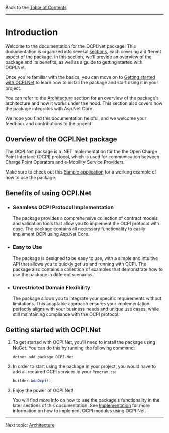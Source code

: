 Back to the [Table of Contents](README.md)

---

# Introduction

Welcome to the documentation for the OCPI.Net package! This documentation is organized into several [sections](README.md), each covering a different aspect of the package. In this section, we'll provide an overview of the package and its benefits, as well as a guide to getting started with OCPI.Net.

Once you're familiar with the basics, you can move on to [Getting started with OCPI.Net](#getting-started-with-ocpinet) to learn how to install the package and start using it in your project.

You can refer to the [Architecture](2.architecture.md) section for an overview of the package's architecture and how it works under the hood. This section also covers how the package integrates with Asp.Net Core.

We hope you find this documentation helpful, and we welcome your feedback and contributions to the project!

## Overview of the OCPI.Net package

The OCPI.Net package is a .NET implementation for the the Open Charge Point Interface (OCPI) protocol, which is used for communication between Charge Point Operators and e-Mobility Service Providers.

Make sure to check out this [Sample application](/sample/OCPI.Net.Sample) for a working example of how to use the package.


## Benefits of using OCPI.Net

- ### Seamless OCPI Protocol Implementation
    The package provides a comprehensive collection of contract models and validation tools that allow you to implement the OCPI protocol with ease. The package contains all necessary functionality to easily implement OCPI using Asp.Net Core.

- ### Easy to Use
    The package is designed to be easy to use, with a simple and intuitive API that allows you to quickly get up and running with OCPI. The package also contains a collection of examples that demonstrate how to use the package in different scenarios.

- ### Unrestricted Domain Flexibility
    The package allows you to integrate your specific requirements without limitations. This adaptable approach ensures your implementation perfectly aligns with your business needs and unique use cases, while still maintaining compliance with the OCPI protocol.

## Getting started with OCPI.Net

1. To get started with OCPI.Net, you'll need to install the package using NuGet. You can do this by running the following command:

    ```
    dotnet add package OCPI.Net
    ```

2. In order to start using the package in your project, you would have to add all required OCPI services in your `Program.cs`:

    ```csharp
    builder.AddOcpi();
    ```

3. Enjoy the power of OCPI.Net!

    You will find more info on how to use the package's functionality in the later sections of this documentation. See [Implementation](3.implementation.md) for more information on how to implement OCPI modules using OCPI.Net.


---

Next topic:
[Architecture](2.architecture.md)
